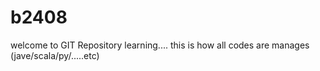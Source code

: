 # b2408

welcome to GIT Repository learning.... this is how all codes are manages (jave/scala/py/.....etc)
